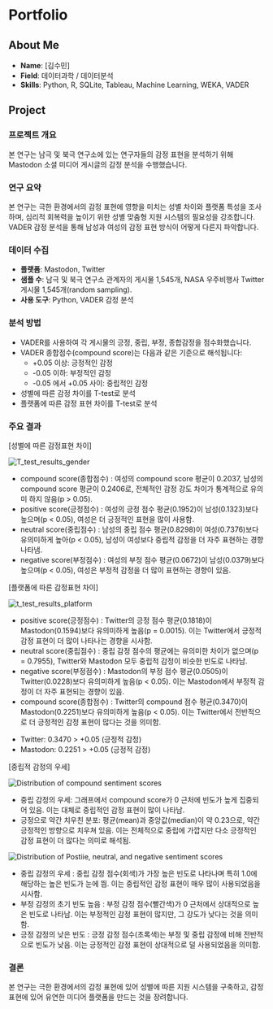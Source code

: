 # Portfolio

## About Me
- **Name**: [김수민]
- **Field**: 데이터과학 / 데이터분석
- **Skills**: Python, R, SQLite, Tableau, Machine Learning, WEKA, VADER


## Project
### 프로젝트 개요
본 연구는 남극 및 북극 연구소에 있는 연구자들의 감정 표현을 분석하기 위해 Mastodon 소셜 미디어 게시글의 감정 분석을 수행했습니다.

### 연구 요약
본 연구는 극한 환경에서의 감정 표현에 영향을 미치는 성별 차이와 플랫폼 특성을 조사하며, 심리적 회복력을 높이기 위한 성별 맞춤형 지원 시스템의 필요성을 강조합니다. VADER 감정 분석을 통해 남성과 여성의 감정 표현 방식이 어떻게 다른지 파악합니다.

### 데이터 수집
- **플랫폼**: Mastodon, Twitter
- **샘플 수**: 남극 및 북극 연구소 관계자의 게시물 1,545개, NASA 우주비행사 Twitter 게시물 1,545개(random sampling).
- **사용 도구**: Python, VADER 감정 분석

### 분석 방법
- VADER를 사용하여 각 게시물의 긍정, 중립, 부정, 종합감정을 점수화했습니다.
- VADER 종합점수(compound score)는 다음과 같은 기준으로 해석됩니다:
  - +0.05 이상: 긍정적인 감정
  - -0.05 이하: 부정적인 감정
  - -0.05 에서 +0.05 사이: 중립적인 감정
- 성별에 따른 감정 차이를 T-test로 분석
- 플랫폼에 따른 감정 표현 차이를 T-test로 분석

### 주요 결과
[성별에 따른 감정표현 차이]

![T_test_results_gender](https://github.com/user-attachments/assets/e90e7258-e6dc-45c7-ac39-3aa866a60a92)
- compound score(종합점수) : 여성의 compound score 평균이 0.2037, 남성의 compound score 평균이 0.2406로, 전체적인 감정 강도 차이가 통계적으로 유의미 하지 않음(p > 0.05).
- positive score(긍정점수) : 여성의 긍정 점수 평균(0.1952)이 남성(0.1323)보다 높으며(p < 0.05), 여성은 더 긍정적인 표현을 많이 사용함.
- neutral score(중립점수) : 남성의 중립 점수 평균(0.8298)이 여성(0.7376)보다 유의미하게 높아(p < 0.05), 남성이 여성보다 중립적 감정을 더 자주 표현하는 경향 나타냄.
- negative score(부정점수) : 여성의 부정 점수 평균(0.0672)이 남성(0.0379)보다 높으며(p < 0.05), 여성은 부정적 감정을 더 많이 표현하는 경향이 있음.

[플랫폼에 따른 감정표현 차이]

![t_test_results_platform](https://github.com/user-attachments/assets/557e574e-213d-440e-a20e-68cb9e0a1b6a)
- positive score(긍정점수)  : Twitter의 긍정 점수 평균(0.1818)이 Mastodon(0.1594)보다 유의미하게 높음(p = 0.0015). 이는 Twitter에서 긍정적 감정 표현이 더 많이 나타나는 경향을 시사함.
- neutral score(중립점수) : 중립 감정 점수의 평균에는 유의미한 차이가 없으며(p = 0.7955), Twitter와 Mastodon 모두 중립적 감정이 비슷한 빈도로 나타남.
- negative score(부정점수) : Mastodon의 부정 점수 평균(0.0505)이 Twitter(0.0228)보다 유의미하게 높음(p < 0.05). 이는 Mastodon에서 부정적 감정이 더 자주 표현되는 경향이 있음.
- compound score(종합점수) : Twitter의 compound 점수 평균(0.3470)이 Mastodon(0.2251)보다 유의미하게 높음(p < 0.05). 이는 Twitter에서 전반적으로 더 긍정적인 감정 표현이 많다는 것을 의미함.
* Twitter: 0.3470 > +0.05 (긍정적 감정)
* Mastodon: 0.2251 > +0.05 (긍정적 감정)


[중립적 감정의 우세]

![Distribution of compound sentiment scores](https://github.com/user-attachments/assets/4e6a3bbf-25c5-4eca-807e-9f52dddf4943)
- 중립 감정의 우세: 그래프에서 compound score가 0 근처에 빈도가 높게 집중되어 있음. 이는 대체로 중립적인 감정 표현이 많이 나타남.
- 긍정으로 약간 치우친 분포: 평균(mean)과 중앙값(median)이 약 0.23으로, 약간 긍정적인 방향으로 치우쳐 있음. 이는 전체적으로 중립에 가깝지만 다소 긍정적인 감정 표현이 더 많다는 의미로 해석됨.

![Distribution of Postiie, neutral, and negative sentiment scores](https://github.com/user-attachments/assets/0e20fc87-23a6-476e-93de-c14eecc6eab3)
- 중립 감정의 우세 : 중립 감정 점수(회색)가 가장 높은 빈도로 나타나며 특히 1.0에 해당하는 높은 빈도가 눈에 띔. 이는 중립적인 감정 표현이 매우 많이 사용되었음을 시사함.
- 부정 감정의 초기 빈도 높음 : 부정 감정 점수(빨간색)가 0 근처에서 상대적으로 높은 빈도로 나타남. 이는 부정적인 감정 표현이 많지만, 그 강도가 낮다는 것을 의미함.
- 긍정 감정의 낮은 빈도 : 긍정 감정 점수(초록색)는 부정 및 중립 감정에 비해 전반적으로 빈도가 낮음. 이는 긍정적인 감정 표현이 상대적으로 덜 사용되었음을 의미함.


### 결론
본 연구는 극한 환경에서의 감정 표현에 있어 성별에 따른 지원 시스템을 구축하고, 감정표현에 있어 유연한 미디어 플랫폼을 만드는 것을 장려합니다.
